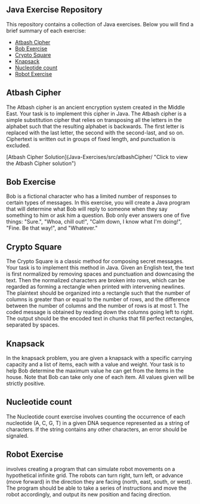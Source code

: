 ## Java Exercise Repository

This repository contains a collection of Java exercises. Below you will find a brief summary of each exercise:

- [Atbash Cipher](#atbash-cipher)
- [Bob Exercise](#bob-exercise)
- [Crypto Square](#crypto-square)
- [Knapsack](#knapsack)
- [Nucleotide count](#nucleotide-count)
- [Robot Exercise](#robot-exercise)

<h2 id="atbash-cipher">Atbash Cipher</h2>
  
  <p>The Atbash cipher is an ancient encryption system created in the Middle East. Your task is to implement this cipher in Java. The Atbash cipher is a simple substitution cipher that relies on transposing all the letters in the alphabet such that the resulting alphabet is backwards. The first letter is replaced with the last letter, the second with the second-last, and so on. Ciphertext is written out in groups of fixed length, and punctuation is excluded.</p>
  [Atbash Cipher Solution](Java-Exercises/src/atbashCipher/ "Click to view the Atbash Cipher solution")

  <h2 id="bob-exercise">Bob Exercise</h2>
  
  <p>Bob is a fictional character who has a limited number of responses to certain types of messages. In this exercise, you will create a Java program that will determine what Bob will reply to someone when they say something to him or ask him a question. Bob only ever answers one of five things: "Sure.", "Whoa, chill out!", "Calm down, I know what I'm doing!", "Fine. Be that way!", and "Whatever."</p>

  <h2 id="crypto-square">Crypto Square</h2>
  
  <p>The Crypto Square is a classic method for composing secret messages. Your task is to implement this method in Java. Given an English text, the text is first normalized by removing spaces and punctuation and downcasing the text. Then the normalized characters are broken into rows, which can be regarded as forming a rectangle when printed with intervening newlines. The plaintext should be organized into a rectangle such that the number of columns is greater than or equal to the number of rows, and the difference between the number of columns and the number of rows is at most 1. The coded message is obtained by reading down the columns going left to right. The output should be the encoded text in chunks that fill perfect rectangles, separated by spaces.</p>

<h2 id="knapsack">Knapsack</h2>
  
  <p>In the knapsack problem, you are given a knapsack with a specific carrying capacity and a list of items, each with a value and weight. Your task is to help Bob determine the maximum value he can get from the items in the house. Note that Bob can take only one of each item. All values given will be strictly positive.</p>
  
<h2 id ="nucleotide-count">Nucleotide count</h2>
  
<p>The Nucleotide count exercise involves counting the occurrence of each nucleotide (A, C, G, T) in a given DNA sequence represented as a string of characters. If the string contains any other characters, an error should be signaled.</p>

<h2 id="robot-exercise">Robot Exercise</h2>
  
<p>involves creating a program that can simulate robot movements on a hypothetical infinite grid. The robots can turn right, turn left, or advance (move forward) in the direction they are facing (north, east, south, or west). The program should be able to take a series of instructions and move the robot accordingly, and output its new position and facing direction.</p>
